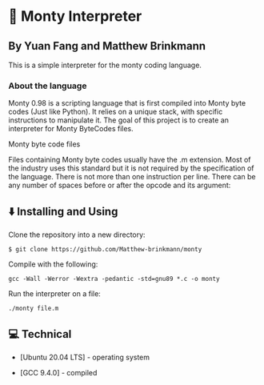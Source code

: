 # 🐍 Monty Interpreter
## By Yuan Fang and Matthew Brinkmann
This is a simple interpreter for the monty coding language.
### About the language
Monty 0.98 is a scripting language that is first compiled into Monty byte codes (Just like Python). It relies on a unique stack, with specific instructions to manipulate it. The goal of this project is to create an interpreter for Monty ByteCodes files.
   
Monty byte code files
   
Files containing Monty byte codes usually have the .m extension. Most of the industry uses this standard but it is not required by the specification of the language. There is not more than one instruction per line. There can be any number of spaces before or after the opcode and its argument:

## :arrow_down: Installing and Using

Clone the repository into a new directory:

```
$ git clone https://github.com/Matthew-brinkmann/monty
```
Compile with the following:

```
gcc -Wall -Werror -Wextra -pedantic -std=gnu89 *.c -o monty
```

Run the interpreter on a file:

```
./monty file.m
```
## :computer: Technical

* [Ubuntu 20.04 LTS] - operating system

* [GCC 9.4.0] - compiled